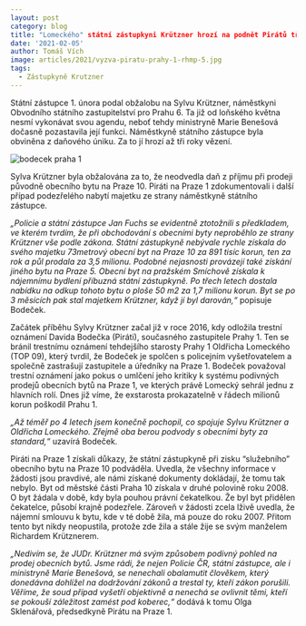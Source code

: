 ```yaml
---
layout: post
category: blog
title: "Lomeckého" státní zástupkyni Krützner hrozí na podnět Pirátů tři roky kriminálu za daňový únik
date: '2021-02-05'
author: Tomáš Vích
image: articles/2021/vyzva-piratu-prahy-1-rhmp-5.jpg
tags:
  - Zástupkyně Krutzner
---
```


Státní zástupce 1. února podal obžalobu na Sylvu Krützner, náměstkyni Obvodního státního zastupitelství pro Prahu 6. Ta již od loňského května nesmí vykonávat svou agendu, neboť tehdy ministryně Marie Benešová dočasně pozastavila její funkci. Náměstkyně státního zástupce byla obviněna z daňového úniku. Za to jí hrozí až tři roky vězení.

![bodecek praha 1](https://www.piratskelisty.cz/upload/thumbs/w600/4978.jpg "Pirátský zastupitel Prahy 1 David Bodeček")

Sylva Krützner byla obžalována za to, že neodvedla daň z příjmu při prodeji původně obecního bytu na Praze 10. Piráti na Praze 1 zdokumentovali i další případ podezřelého nabytí majetku ze strany náměstkyně státního zástupce.

_„Policie a státní zástupce Jan Fuchs se evidentně ztotožnili s předkladem, ve kterém tvrdím, že při obchodování s obecními byty neproběhlo ze strany Krützner vše podle zákona. Státní zástupkyně nebývale rychle získala do svého majetku 73metrový obecní byt na Praze 10 za 891 tisíc korun, ten za rok a půl prodala za 3,5 milionu. Podobné nejasnosti provázejí také získání jiného bytu na Praze 5. Obecní byt na pražském Smíchově získala k nájemnímu bydlení příbuzná státní zástupkyně. Po třech letech dostala nabídku na odkup tohoto bytu o ploše 50 m2 za 1,7 milionu korun. Byt se po 3 měsících pak stal majetkem Krützner, když jí byl darován,“_ popisuje Bodeček.

Začátek příběhu Sylvy Krützner začal již v roce 2016, kdy odložila trestní oznámení Davida Bodečka (Piráti), současného zastupitele Prahy 1. Ten se bránil trestnímu oznámení tehdejšího starosty Prahy 1 Oldřicha Lomeckého (TOP 09), který tvrdil, že Bodeček je spolčen s policejním vyšetřovatelem a společně zastrašují zastupitele a úředníky na Praze 1. Bodeček považoval trestní oznámení jako pokus o umlčení jeho kritiky k systému podivných prodejů obecních bytů na Praze 1, ve kterých právě Lomecký sehrál jednu z hlavních rolí. Dnes již víme, že exstarosta prokazatelně v řádech milionů korun poškodil Prahu 1.

_„Až téměř po 4 letech jsem konečně pochopil, co spojuje Sylvu Krützner a Oldřicha Lomeckého. Zřejmě oba berou podvody s obecními byty za standard,“_  uzavírá Bodeček.

Piráti na Praze 1 získali důkazy, že státní zástupkyně při zisku “služebního” obecního bytu na Praze 10 podváděla. Uvedla, že všechny informace v žádosti jsou pravdivé, ale námi získané dokumenty dokládají, že tomu tak nebylo. Byt od městské části Praha 10 získala v druhé polovině roku 2008. O byt žádala v době, kdy byla pouhou právní čekatelkou. Že byl byt přidělen čekatelce, působí krajně podezřele. Zároveň v žádosti zcela lživě uvedla, že nájemní smlouvu k bytu, kde v té době žila, má pouze do roku 2007. Přitom tento byt nikdy neopustila, protože zde žila a stále žije se svým manželem Richardem Krütznerem.

_„Nedivím se, že JUDr. Krützner má svým způsobem podivný pohled na prodej obecních bytů. Jsme rádi, že nejen Policie ČR, státní zástupce, ale i ministryně Marie Benešová, se nenechali obalamutit člověkem, který donedávna dohlížel na dodržování zákonů a trestal ty, kteří zákon porušili. Věříme, že soud případ vyšetří objektivně a nenechá se ovlivnit těmi, kteří se pokouší záležitost zamést pod koberec,“_  dodává k tomu Olga Sklenářová, předsedkyně Pirátu na Praze 1.
